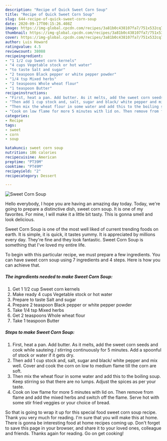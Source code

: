 ```yaml
---
description: "Recipe of Quick Sweet Corn Soup"
title: "Recipe of Quick Sweet Corn Soup"
slug: 644-recipe-of-quick-sweet-corn-soup
date: 2020-09-17T00:15:26.408Z
image: https://img-global.cpcdn.com/recipes/3a81b0c438107fa7/751x532cq70/sweet-corn-soup-recipe-main-photo.jpg
thumbnail: https://img-global.cpcdn.com/recipes/3a81b0c438107fa7/751x532cq70/sweet-corn-soup-recipe-main-photo.jpg
cover: https://img-global.cpcdn.com/recipes/3a81b0c438107fa7/751x532cq70/sweet-corn-soup-recipe-main-photo.jpg
author: Luis Howard
ratingvalue: 4.5
reviewcount: 38088
recipeingredient:
- "1 1/2 cup Sweet corn kernels"
- "4 cups Vegetable stock or hot water"
- "to taste Salt and sugar"
- "2 teaspoon Black pepper or white pepper powder"
- "1/4 tsp Mixed herbs"
- "2 teaspoons Whole wheat flour"
- "1 teaspoon Butter"
recipeinstructions:
- "First, heat a pan. Add butter. As it melts, add the sweet corn seeds and cook while sauteing / stirring continuously for 5 minutes. Add a spoonful of stock or water if it gets dry."
- "Then add 1 cup stock and, salt, sugar and black/ white pepper and mix well. Cover and cook the corn on low to medium flame till the corn are soft."
- "Then mix the wheat flour in some water and add this to the boiling soup. Keep stirring so that there are no lumps. Adjust the spices as per your taste."
- "Cook on low flame for more 5 minutes with lid on. Then remove from flame and add the mixed herbs and switch off the flame. Serve hot with some stir fried veggies or your choice of bread."
categories:
- Recipe
tags:
- sweet
- corn
- soup

katakunci: sweet corn soup 
nutrition: 186 calories
recipecuisine: American
preptime: "PT39M"
cooktime: "PT49M"
recipeyield: "2"
recipecategory: Dessert

---
```



![Sweet Corn Soup](https://img-global.cpcdn.com/recipes/3a81b0c438107fa7/751x532cq70/sweet-corn-soup-recipe-main-photo.jpg)

Hello everybody, I hope you are having an amazing day today. Today, we're going to prepare a distinctive dish, sweet corn soup. It is one of my favorites. For mine, I will make it a little bit tasty. This is gonna smell and look delicious.

Sweet Corn Soup is one of the most well liked of current trending foods on earth. It is simple, it is quick, it tastes yummy. It is appreciated by millions every day. They're fine and they look fantastic. Sweet Corn Soup is something that I've loved my entire life.




To begin with this particular recipe, we must prepare a few ingredients. You can have sweet corn soup using 7 ingredients and 4 steps. Here is how you can achieve that.

<!--inarticleads1-->

##### The ingredients needed to make Sweet Corn Soup:

1. Get 1 1/2 cup Sweet corn kernels
1. Make ready 4 cups Vegetable stock or hot water
1. Prepare to taste Salt and sugar
1. Prepare 2 teaspoon Black pepper or white pepper powder
1. Take 1/4 tsp Mixed herbs
1. Get 2 teaspoons Whole wheat flour
1. Take 1 teaspoon Butter




<!--inarticleads2-->

##### Steps to make Sweet Corn Soup:

1. First, heat a pan. Add butter. As it melts, add the sweet corn seeds and cook while sauteing / stirring continuously for 5 minutes. Add a spoonful of stock or water if it gets dry.
1. Then add 1 cup stock and, salt, sugar and black/ white pepper and mix well. Cover and cook the corn on low to medium flame till the corn are soft.
1. Then mix the wheat flour in some water and add this to the boiling soup. Keep stirring so that there are no lumps. Adjust the spices as per your taste.
1. Cook on low flame for more 5 minutes with lid on. Then remove from flame and add the mixed herbs and switch off the flame. Serve hot with some stir fried veggies or your choice of bread.




So that is going to wrap it up for this special food sweet corn soup recipe. Thank you very much for reading. I'm sure that you will make this at home. There is gonna be interesting food at home recipes coming up. Don't forget to save this page in your browser, and share it to your loved ones, colleague and friends. Thanks again for reading. Go on get cooking!
